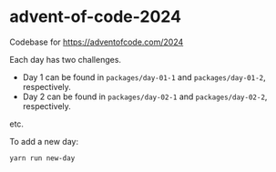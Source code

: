# advent-of-code-2024

Codebase for https://adventofcode.com/2024

Each day has two challenges.

* Day 1 can be found in `packages/day-01-1` and `packages/day-01-2`, respectively.
* Day 2 can be found in `packages/day-02-1` and `packages/day-02-2`, respectively.

etc.

To add a new day:

```bash
yarn run new-day
```


